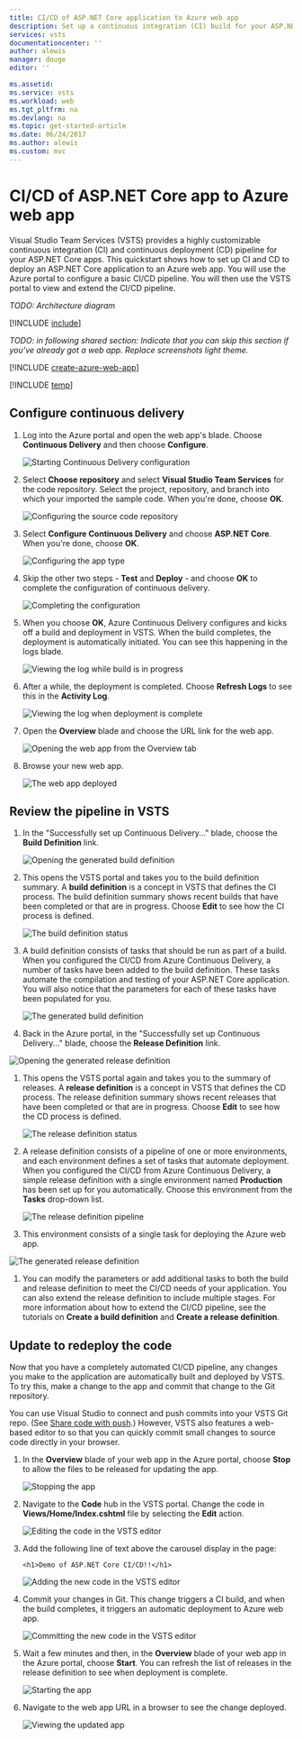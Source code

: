 ```yaml
---
title: CI/CD of ASP.NET Core application to Azure web app
description: Set up a continuous integration (CI) build for your ASP.NET Core application, and then a continuous deployment (CD) release to Azure web app using Visual Studio Team Services
services: vsts
documentationcenter: ''
author: alewis
manager: douge
editor: ''

ms.assetid:
ms.service: vsts
ms.workload: web
ms.tgt_pltfrm: na
ms.devlang: na
ms.topic: get-started-article
ms.date: 06/24/2017
ms.author: alewis
ms.custom: mvc
---
```


# CI/CD of ASP.NET Core app to Azure web app

Visual Studio Team Services (VSTS) provides a highly customizable continuous integration (CI) and continuous deployment (CD) pipeline for your
ASP.NET Core apps. This quickstart shows how to set up CI and CD to deploy an ASP.NET Core application to an Azure web app.
You will use the Azure portal to configure a basic CI/CD pipeline. You will then use the VSTS portal to view and extend the CI/CD pipeline.

_TODO: Architecture diagram_

[!INCLUDE [include](_shared/prerequisites.md)]

_TODO: in following shared section: Indicate that you can skip this section if you've already got a web app. Replace screenshots light theme._

[!INCLUDE [create-azure-web-app](_shared/create-azure-web-app.md)]

[!INCLUDE [temp](_shared/import-code-aspnet-core.md)]

## Configure continuous delivery

1. Log into the Azure portal and open the web app's blade. Choose **Continuous Delivery** and then choose **Configure**.

   ![Starting Continuous Delivery configuration](_img/aspnet-core-to-webapp/continuous-delivery-intro.png)

1. Select **Choose repository** and select **Visual Studio Team Services** for the code repository. Select the project, repository, and branch into which your imported the sample code. When you're done, choose **OK**.
 
   ![Configuring the source code repository](_img/aspnet-core-to-webapp/continuous-delivery-repository.png)

1. Select **Configure Continuous Delivery** and choose **ASP.NET Core**. When you're done, choose **OK**.

   ![Configuring the app type](_img/aspnet-core-to-webapp/continuous-delivery-apptype.png)

1. Skip the other two steps - **Test** and **Deploy** - and choose **OK** to complete the configuration of continuous delivery.

   ![Completing the configuration](_img/aspnet-core-to-webapp/continuous-delivery-complete.png)

1. When you choose **OK**, Azure Continuous Delivery configures and kicks off a build and deployment in VSTS.
   When the build completes, the deployment is automatically initiated. You can see this happening in the logs blade.  

   ![Viewing the log while build is in progress](_img/aspnet-core-to-webapp/continuous-delivery-log.png)

1. After a while, the deployment is completed. Choose **Refresh Logs** to see this in the **Activity Log**.

   ![Viewing the log when deployment is complete](_img/aspnet-core-to-webapp/continuous-delivery-log2.png)

1. Open the **Overview** blade and choose the URL link for the web app.

   ![Opening the web app from the Overview tab](_img/aspnet-core-to-webapp/overview-openapp.png)

1. Browse your new web app.

   ![The web app deployed](_img/aspnet-core-to-webapp/app-deployed.png)

## Review the pipeline in VSTS

1. In the "Successfully set up Continuous Delivery..." blade, choose the **Build Definition**
  link.

   ![Opening the generated build definition](_img/aspnet-core-to-webapp/review-links-build.png)

1. This opens the VSTS portal and takes you to the build definition summary. A **build definition** is a concept in VSTS that defines the CI process. The build definition summary shows recent builds that have been completed or that are in progress. Choose **Edit** to see how the CI process is defined.

   ![The build definition status](_img/aspnet-core-to-webapp/build-status.png)

1. A build definition consists of tasks that should be run as part of a build. When you configured the CI/CD from Azure Continuous Delivery, a number of tasks have been added to the build definition. These tasks automate the compilation and testing of your ASP.NET Core application. You will also notice that the parameters for each of these tasks have been populated for you.

   ![The generated build definition](_img/aspnet-core-to-webapp/build-definition.png)

1. Back in the Azure portal, in the "Successfully set up Continuous Delivery..." blade, choose the **Release Definition** link.

  ![Opening the generated release definition](_img/aspnet-core-to-webapp/review-links-release.png)

1. This opens the VSTS portal again and takes you to the summary of releases. A **release definition** is a concept in VSTS that defines the CD process. The release definition summary shows recent releases that have been completed or that are in progress. Choose **Edit** to see how the CD process is defined.

   ![The release definition status](_img/aspnet-core-to-webapp/release-status.png)

1. A release definition consists of a pipeline of one or more environments, and each environment defines a set of tasks that automate deployment.
   When you configured the CI/CD from Azure Continuous Delivery, a simple release definition with a single environment named **Production** has been set up for you automatically.
   Choose this environment from the **Tasks** drop-down list.

   ![The release definition pipeline](_img/aspnet-core-to-webapp/release-pipeline.png)

1.  This environment consists of a single task for deploying the Azure web app.

   ![The generated release definition](_img/aspnet-core-to-webapp/release-definition.png)

1. You can modify the parameters or add additional tasks to both the build and release definition to meet the CI/CD needs of your application. You can also extend the release definition to include multiple stages. For more information about how to extend the CI/CD pipeline, see the tutorials on **Create a build definition** and **Create a release definition**.

## Update to redeploy the code

Now that you have a completely automated CI/CD pipeline, any changes you make to the application are automatically built and deployed by VSTS. To try this, make a change to the app and commit that change to the Git repository.

You can use Visual Studio to connect and push commits into your VSTS Git repo. (See [Share code with push](https://www.visualstudio.com/docs/git/tutorial/pushing).) However, VSTS also features a web-based editor to so that you can quickly commit small changes to source code directly in your browser.

1. In the **Overview** blade of your web app in the Azure portal, choose **Stop** to allow the files to be released for updating the app.

   ![Stopping the app](_img/aspnet-core-to-webapp/stop-app.png)

1. Navigate to the **Code** hub in the VSTS portal. Change the code in **Views/Home/Index.cshtml** file by selecting the **Edit** action.

   ![Editing the code in the VSTS editor](_img/aspnet-core-to-webapp/edit-in-vsts.png)

1. Add the following line of text above the carousel display in the page:

   ```
   <h1>Demo of ASP.NET Core CI/CD!!</h1>
   ```

   ![Adding the new code in the VSTS editor](_img/aspnet-core-to-webapp/add-code.png)

1. Commit your changes in Git. This change triggers a CI build, and when the build completes, it triggers an automatic deployment to Azure web app.

   ![Committing the new code in the VSTS editor](_img/aspnet-core-to-webapp/commit-code.png)

1. Wait a few minutes and then, in the **Overview** blade of your web app in the Azure portal, choose **Start**.
   You can refresh the list of releases in the release definition to see when deployment is complete.

   ![Starting the app](_img/aspnet-core-to-webapp/start-app.png)

1. Navigate to the web app URL in a browser to see the change deployed.

   ![Viewing the updated app](_img/aspnet-core-to-webapp/updated-app.png)
